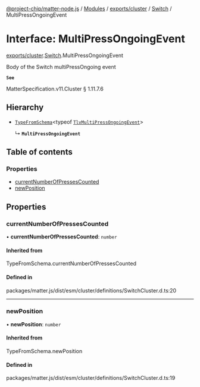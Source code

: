 [@project-chip/matter-node.js](../README.md) / [Modules](../modules.md) / [exports/cluster](../modules/exports_cluster.md) / [Switch](../modules/exports_cluster.Switch.md) / MultiPressOngoingEvent

# Interface: MultiPressOngoingEvent

[exports/cluster](../modules/exports_cluster.md).[Switch](../modules/exports_cluster.Switch.md).MultiPressOngoingEvent

Body of the Switch multiPressOngoing event

**`See`**

MatterSpecification.v11.Cluster § 1.11.7.6

## Hierarchy

- [`TypeFromSchema`](../modules/exports_tlv.md#typefromschema)\<typeof [`TlvMultiPressOngoingEvent`](../modules/exports_cluster.Switch.md#tlvmultipressongoingevent)\>

  ↳ **`MultiPressOngoingEvent`**

## Table of contents

### Properties

- [currentNumberOfPressesCounted](exports_cluster.Switch.MultiPressOngoingEvent.md#currentnumberofpressescounted)
- [newPosition](exports_cluster.Switch.MultiPressOngoingEvent.md#newposition)

## Properties

### currentNumberOfPressesCounted

• **currentNumberOfPressesCounted**: `number`

#### Inherited from

TypeFromSchema.currentNumberOfPressesCounted

#### Defined in

packages/matter.js/dist/esm/cluster/definitions/SwitchCluster.d.ts:20

___

### newPosition

• **newPosition**: `number`

#### Inherited from

TypeFromSchema.newPosition

#### Defined in

packages/matter.js/dist/esm/cluster/definitions/SwitchCluster.d.ts:19
